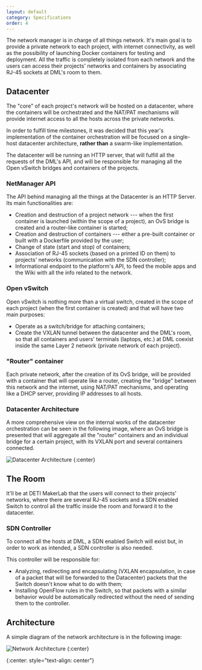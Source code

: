 ```yaml
---
layout: default
category: Specifications
order: 4
---
```


The network manager is in charge of all things network. It's main goal is to
provide a private network to each project, with internet connectivity,
as well as the possibility of launching Docker containers for testing
and deployment. All the traffic is completely isolated from each network
and the users can access their projects' networks and containers by associating
RJ-45 sockets at DML's room to them.

## Datacenter

The "core" of each project's network will be hosted on a datacenter, where
the containers will be orchestrated and the NAT/PAT mechanisms will provide
internet access to all the hosts across the private networks.

In order to fulfill time milestones, it was decided that this year's
implementation of the container orchestration will be focused on a single-host
datacenter architecture, **rather than** a swarm-like implementation.

The datacenter will be running an HTTP server, that will fulfill all
the requests of the DML's API, and will be responsible for managing all
the Open vSwitch bridges and containers of the projects.

### NetManager API

The API behind managing all the things at the Datacenter is an HTTP Server.
Its main functionalities are:
*   Creation and destruction of a project network --- when the first container
is launched (within the scope of a project), an OvS bridge is created and
a router-like container is started;
*   Creation and destruction of containers --- either a pre-built container or
built with a Dockerfile provided by the user;
*   Change of state (start and stop) of containers;
*   Association of RJ-45 sockets (based on a printed ID on them) to projects'
networks (communication with the SDN controller);
*   Informational endpoint to the platform's API, to feed the mobile apps and
the Wiki with all the info related to the network.

### Open vSwitch

Open vSwitch is nothing more than a virtual switch, created in the scope of
each project (when the first container is created) and that will have two
main purposes:
*   Operate as a switch/bridge for attaching containers;
*   Create the VXLAN tunnel between the datacenter and the DML's room, so that
all containers and users' terminals (laptops, etc.) at DML coexist inside the
same Layer 2 network (private network of each project).

### "Router" container

Each private network, after the creation of its OvS bridge, will be provided
with a container that will operate like a router, creating the "bridge" between
this network and the internet, using NAT/PAT mechanisms, and operating like
a DHCP server, providing IP addresses to all hosts.

### Datacenter Architecture

A more comprehensive view on the internal works of the datacenter orchestration
can be seen in the following image, where an OvS bridge is presented that will
aggregate all the "router" containers and an individual bridge for a certain
project, with its VXLAN port and several containers connected.

![Datacenter Architecture](https://firebasestorage.googleapis.com/v0/b/makerlab-b9b8c.appspot.com/o/datacenter-architecture.png?alt=media&token=6a84f831-fb9f-4e0c-ae56-024df3e13db1)
{:center}

## The Room

It'll be at DETI MakerLab that the users will connect to their projects'
networks, where there are several RJ-45 sockets and a SDN enabled Switch to
control all the traffic inside the room and forward it to the datacenter.

### SDN Controller

To connect all the hosts at DML, a SDN enabled Switch will exist but,
in order to work as intended, a SDN controller is also needed.

This controller will be responsible for:
*   Analyzing, redirecting and encapsulating (VXLAN encapsulation, in case of
a packet that will be forwarded to the Datacenter) packets that the Switch
doesn't know what to do with them;
*   Installing OpenFlow rules in the Switch, so that packets with a similar
behavior would be automatically redirected without the need of sending them
to the controller.

## Architecture

A simple diagram of the network architecture is in the following image:

![Network Architecture](https://firebasestorage.googleapis.com/v0/b/makerlab-b9b8c.appspot.com/o/network-architecture.png?alt=media&token=2d083793-1ecd-46c3-b481-fbc999b3bdf6)
{:center}

<!-- -->
{:center: style="text-align: center"}
